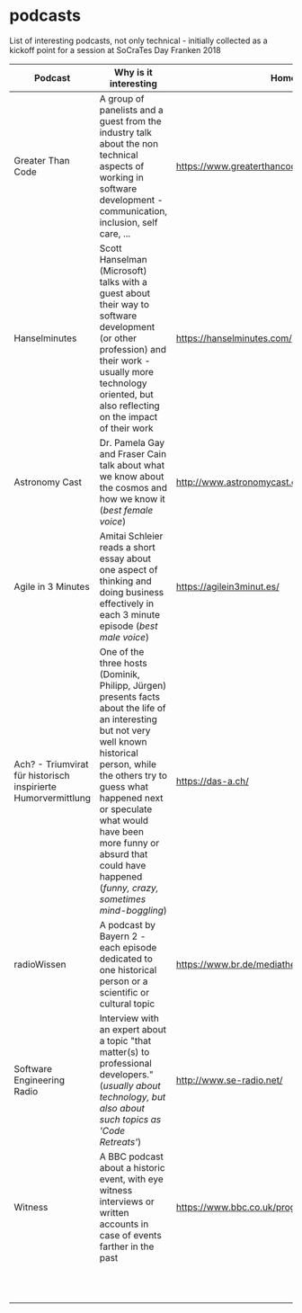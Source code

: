 # podcasts
List of interesting podcasts, not only technical - initially collected as a kickoff point for a session at SoCraTes Day Franken 2018

Podcast           | Why is it interesting           | Homepage
----------------- | ------------------------------- | ---------
Greater Than Code | A group of panelists and a guest from the industry talk about the non technical aspects of working in software development - communication, inclusion, self care, ...  | https://www.greaterthancode.com/
Hanselminutes  | Scott Hanselman (Microsoft) talks with a guest about their way to software development (or other profession) and their work - usually more technology oriented, but also reflecting on the impact of their work | https://hanselminutes.com/
Astronomy Cast | Dr. Pamela Gay and Fraser Cain talk about what we know about the cosmos and how we know it (*best female voice*) | http://www.astronomycast.com/
Agile in 3 Minutes | Amitai Schleier reads a short essay about one aspect of thinking and doing business effectively in each 3 minute episode (*best male voice*)   | https://agilein3minut.es/
Ach? - Triumvirat für historisch inspirierte Humorvermittlung | One of the three hosts (Dominik, Philipp, Jürgen) presents facts about the life of an interesting but not very well known historical person, while the others try to guess what happened next or speculate what would have been more funny or absurd that could have happened (*funny, crazy, sometimes mind-boggling*)  | https://das-a.ch/
radioWissen | A podcast by Bayern 2 - each episode dedicated to one historical person or a scientific or cultural topic | https://www.br.de/mediathek/podcast/radiowissen/488
Software Engineering Radio | Interview with an expert about a topic "that matter(s) to professional developers." (*usually about technology, but also about such topics as 'Code Retreats'*)  | http://www.se-radio.net/
Witness | A BBC podcast about a historic event, with eye witness interviews or written accounts in case of events farther in the past | https://www.bbc.co.uk/programmes/p004t1hd
  |  | 
  |  | 
  |  | 
  |  | 
  |  | 
  |  | 
  |  | 
  |  | 
  |  | 
  |  | 
  |  | 
